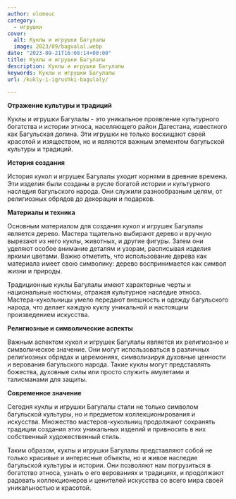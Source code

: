 ```yaml
---
author: olomouc
category:
  - игрушки
cover:
  alt: Куклы и игрушки Багулалы
  image: 2023/09/bagvalal.webp
date: "2023-09-21T16:08:14+00:00"
title: Куклы и игрушки Багулалы
description: Куклы и игрушки Багулалы
keywords: Куклы и игрушки Багулалы
url: /kukly-i-igrushki-bagulaly/

---
```

**Отражение культуры и традиций**

Куклы и игрушки Багулалы \- это уникальное проявление культурного богатства и истории этноса, населяющего район Дагестана, известного как Багульская долина. Эти игрушки не только восхищают своей красотой и изяществом, но и являются важным элементом багульской культуры и традиций.

**История создания**

История кукол и игрушек Багулалы уходит корнями в древние времена. Эти изделия были созданы в русле богатой истории и культурного наследия багульского народа. Они служили разнообразным целям, от религиозных обрядов до декорации и подарков.

**Материалы и техника**

Основным материалом для создания кукол и игрушек Багулалы является дерево. Мастера тщательно выбирают дерево и вручную вырезают из него куклы, животных, и другие фигуры. Затем они уделяют особое внимание деталям и узорам, расписывая изделия яркими цветами. Важно отметить, что использование дерева как материала имеет свою символику: дерево воспринимается как символ жизни и природы.

Традиционные куклы Багулалы имеют характерные черты и национальные костюмы, отражая культурное наследие этноса. Мастера-кукольницы умело передают внешность и одежду багульского народа, что делает каждую куклу уникальной и настоящим произведением искусства.

**Религиозные и символические аспекты**

Важным аспектом кукол и игрушек Багулалы является их религиозное и символическое значение. Они могут использоваться в различных религиозных обрядах и церемониях, символизируя духовные ценности и верования багульского народа. Такие куклы могут представлять божества, духовные силы или просто служить амулетами и талисманами для защиты.

**Современное значение**

Сегодня куклы и игрушки Багулалы стали не только символом багульской культуры, но и предметом коллекционирования и искусства. Множество мастеров-кукольниц продолжают сохранять традиции создания этих уникальных изделий и привносить в них собственный художественный стиль.

Таким образом, куклы и игрушки Багулалы представляют собой не только красивые и интересные объекты, но и живое наследие багульской культуры и истории. Они позволяют нам погрузиться в богатство этноса, узнать о его верованиях и традициях, и продолжают радовать коллекционеров и ценителей искусства со всего мира своей уникальностью и красотой.
